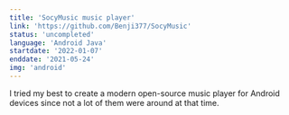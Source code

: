```yaml
---
title: 'SocyMusic music player'
link: 'https://github.com/Benji377/SocyMusic'
status: 'uncompleted'
language: 'Android Java'
startdate: '2022-01-07'
enddate: '2021-05-24'
img: 'android'
---
```


I tried my best to create a modern open-source music player for Android devices
since not a lot of them were around at that time.